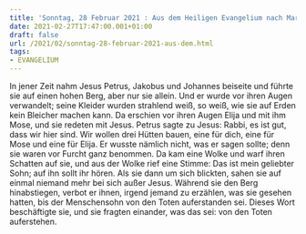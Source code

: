 ```yaml
---
title: 'Sonntag, 28 Februar 2021 : Aus dem Heiligen Evangelium nach Markus - Mk 9,2-10.'
date: 2021-02-27T17:47:00.001+01:00
draft: false
url: /2021/02/sonntag-28-februar-2021-aus-dem.html
tags: 
- EVANGELIUM
---
```


In jener Zeit nahm Jesus Petrus, Jakobus und Johannes beiseite und führte sie auf einen hohen Berg, aber nur sie allein. Und er wurde vor ihren Augen verwandelt; seine Kleider wurden strahlend weiß, so weiß, wie sie auf Erden kein Bleicher machen kann. Da erschien vor ihren Augen Elija und mit ihm Mose, und sie redeten mit Jesus. Petrus sagte zu Jesus: Rabbi, es ist gut, dass wir hier sind. Wir wollen drei Hütten bauen, eine für dich, eine für Mose und eine für Elija. Er wusste nämlich nicht, was er sagen sollte; denn sie waren vor Furcht ganz benommen. Da kam eine Wolke und warf ihren Schatten auf sie, und aus der Wolke rief eine Stimme: Das ist mein geliebter Sohn; auf ihn sollt ihr hören. Als sie dann um sich blickten, sahen sie auf einmal niemand mehr bei sich außer Jesus. Während sie den Berg hinabstiegen, verbot er ihnen, irgend jemand zu erzählen, was sie gesehen hatten, bis der Menschensohn von den Toten auferstanden sei. Dieses Wort beschäftigte sie, und sie fragten einander, was das sei: von den Toten auferstehen.
